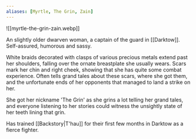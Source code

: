 ```yaml
---
aliases: [Myrtle, The Grin, Zain]
---
```

![[myrtle-the-grin-zain.webp]]

An slightly older dwarven woman, a captain of the guard in [[Darktow]]. Self-assured, humorous and sassy.

White braids decorated with clasps of various precious metals extend past her shoulders, falling over the ornate breastplate she usually wears. Scars mark her chin and right cheek, showing that  she has quite some combat experience. Often tells grand tales about these scars, where she got them, and the unfortunate ends of her opponents that managed to land a strike on her.

She got her nickname 'The Grin' as she grins a lot telling her grand tales, and everyone listening to her stories could witness the unsightly state of her teeth lining that grin.

Has trained [[Backstory|T'hau]] for their first few months in Darktow as a fierce fighter.